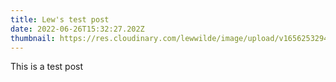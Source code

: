 ```yaml
---
title: Lew's test post
date: 2022-06-26T15:32:27.202Z
thumbnail: https://res.cloudinary.com/lewwilde/image/upload/v1656253294/cld-sample-5.jpg
---
```

This is a test post